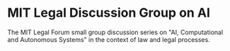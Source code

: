 # MIT Legal Discussion Group on AI

The MIT Legal Forum small group discussion series on "AI, Computational and Autonomous Systems" in the context of law and legal processes.  
